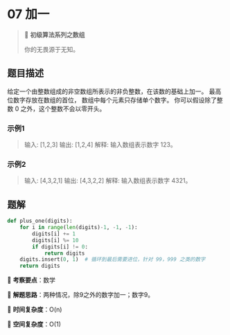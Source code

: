 # 07 加一

> 🌈 **初级算法系列之数组**
>
> 你的无畏源于无知。

## 题目描述

给定一个由整数组成的非空数组所表示的非负整数，在该数的基础上加一。
最高位数字存放在数组的首位， 数组中每个元素只存储单个数字。
你可以假设除了整数 0 之外，这个整数不会以零开头。

### 示例1

> 输入: [1,2,3]
> 输出: [1,2,4]
> 解释: 输入数组表示数字 123。

### 示例2

> 输入: [4,3,2,1]
> 输出: [4,3,2,2]
> 解释: 输入数组表示数字 4321。

## 题解

```python
def plus_one(digits):
    for i in range(len(digits)-1, -1, -1):
        digits[i] += 1
        digits[i] %= 10
        if digits[i] != 0:
            return digits
    digits.insert(0, 1)  # 循环到最后需要进位，针对 99，999 之类的数字
    return digits
```

🍥 **考察要点**：数学

🍬 **解题思路**：两种情况，除9之外的数字加一；数字9。

🍉 **时间复杂度**：O(n)

🍭 **空间复杂度**：O(1)
